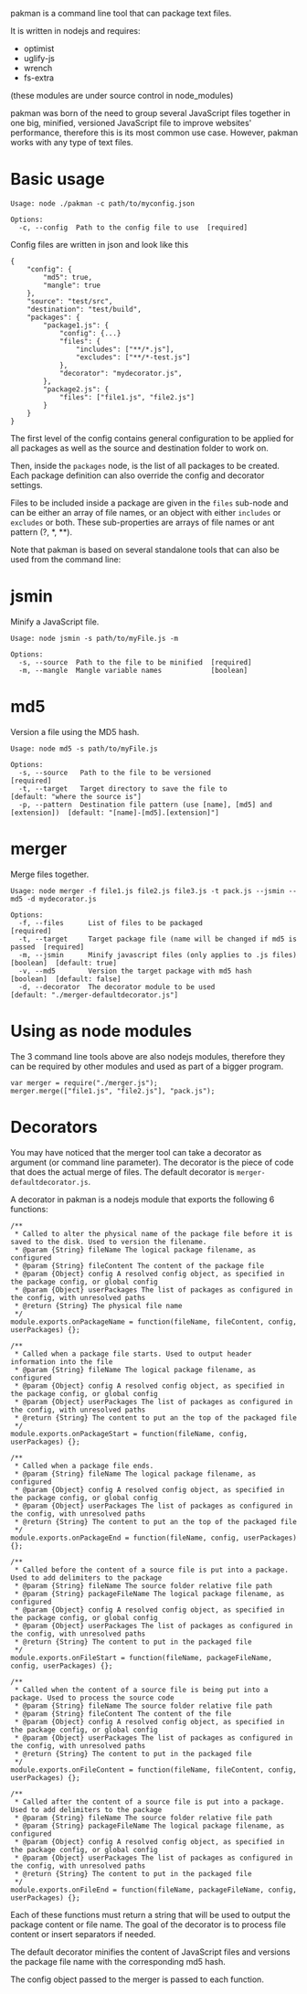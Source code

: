 pakman is a command line tool that can package text files.

It is written in nodejs and requires:

- optimist
- uglify-js
- wrench
- fs-extra

(these modules are under source control in node_modules)

pakman was born of the need to group several JavaScript files together in one big, minified, versioned JavaScript file to improve websites' performance, therefore this is its most common use case. However, pakman works with any type of text files.

Basic usage
===========

	Usage: node ./pakman -c path/to/myconfig.json

	Options:
	  -c, --config  Path to the config file to use  [required]

Config files are written in json and look like this

	{
	    "config": {
	        "md5": true,
	        "mangle": true
	    },
	    "source": "test/src",
	    "destination": "test/build",
	    "packages": {
	        "package1.js": {
	        	"config": {...}
	            "files": {
	                "includes": ["**/*.js"],
	                "excludes": ["**/*-test.js"]
	            },
	            "decorator": "mydecorator.js",
	        },
	        "package2.js": {
	        	"files": ["file1.js", "file2.js"]
	        }
	    }
	}

The first level of the config contains general configuration to be applied for all packages as well as the source and destination folder to work on.

Then, inside the `packages` node, is the list of all packages to be created. Each package definition can also override the config and decorator settings.

Files to be included inside a package are given in the `files` sub-node and can be either an array of file names, or an object with either `includes` or `excludes` or both. These sub-properties are arrays of file names or ant pattern (?, *, **).


Note that pakman is based on several standalone tools that can also be used from the command line:

jsmin
=====

Minify a JavaScript file.

	Usage: node jsmin -s path/to/myFile.js -m

	Options:
	  -s, --source  Path to the file to be minified  [required]
	  -m, --mangle  Mangle variable names            [boolean]

md5
===

Version a file using the MD5 hash.

	Usage: node md5 -s path/to/myFile.js

	Options:
	  -s, --source   Path to the file to be versioned                              [required]
	  -t, --target   Target directory to save the file to                          [default: "where the source is"]
	  -p, --pattern  Destination file pattern (use [name], [md5] and [extension])  [default: "[name]-[md5].[extension]"]

merger
======

Merge files together.

	Usage: node merger -f file1.js file2.js file3.js -t pack.js --jsmin --md5 -d mydecorator.js

	Options:
	  -f, --files      List of files to be packaged                                [required]
	  -t, --target     Target package file (name will be changed if md5 is passed  [required]
	  -m, --jsmin      Minify javascript files (only applies to .js files)         [boolean]  [default: true]
	  -v, --md5        Version the target package with md5 hash                    [boolean]  [default: false]
	  -d, --decorator  The decorator module to be used                             [default: "./merger-defaultdecorator.js"]

Using as node modules
=====================

The 3 command line tools above are also nodejs modules, therefore they can be required by other modules and used as part of a bigger program.

	var merger = require("./merger.js");
	merger.merge(["file1.js", "file2.js"], "pack.js");

Decorators
==========

You may have noticed that the merger tool can take a decorator as argument (or command line parameter). The decorator is the piece of code that does the actual merge of files. The default decorator is `merger-defaultdecorator.js`.

A decorator in pakman is a nodejs module that exports the following 6 functions:

	/**
	 * Called to alter the physical name of the package file before it is saved to the disk. Used to version the filename.
	 * @param {String} fileName The logical package filename, as configured
	 * @param {String} fileContent The content of the package file
	 * @param {Object} config A resolved config object, as specified in the package config, or global config
	 * @param {Object} userPackages The list of packages as configured in the config, with unresolved paths
	 * @return {String} The physical file name
	 */
	module.exports.onPackageName = function(fileName, fileContent, config, userPackages) {};

	/**
	 * Called when a package file starts. Used to output header information into the file
	 * @param {String} fileName The logical package filename, as configured
	 * @param {Object} config A resolved config object, as specified in the package config, or global config
	 * @param {Object} userPackages The list of packages as configured in the config, with unresolved paths
	 * @return {String} The content to put an the top of the packaged file
	 */
	module.exports.onPackageStart = function(fileName, config, userPackages) {};

	/**
	 * Called when a package file ends.
	 * @param {String} fileName The logical package filename, as configured
	 * @param {Object} config A resolved config object, as specified in the package config, or global config
	 * @param {Object} userPackages The list of packages as configured in the config, with unresolved paths
	 * @return {String} The content to put an the top of the packaged file
	 */
	module.exports.onPackageEnd = function(fileName, config, userPackages) {};

	/**
	 * Called before the content of a source file is put into a package. Used to add delimiters to the package
	 * @param {String} fileName The source folder relative file path
	 * @param {String} packageFileName The logical package filename, as configured
	 * @param {Object} config A resolved config object, as specified in the package config, or global config
	 * @param {Object} userPackages The list of packages as configured in the config, with unresolved paths
	 * @return {String} The content to put in the packaged file
	 */
	module.exports.onFileStart = function(fileName, packageFileName, config, userPackages) {};

	/**
	 * Called when the content of a source file is being put into a package. Used to process the source code
	 * @param {String} fileName The source folder relative file path
	 * @param {String} fileContent The content of the file
	 * @param {Object} config A resolved config object, as specified in the package config, or global config
	 * @param {Object} userPackages The list of packages as configured in the config, with unresolved paths
	 * @return {String} The content to put in the packaged file
	 */
	module.exports.onFileContent = function(fileName, fileContent, config, userPackages) {};

	/**
	 * Called after the content of a source file is put into a package. Used to add delimiters to the package
	 * @param {String} fileName The source folder relative file path
	 * @param {String} packageFileName The logical package filename, as configured
	 * @param {Object} config A resolved config object, as specified in the package config, or global config
	 * @param {Object} userPackages The list of packages as configured in the config, with unresolved paths
	 * @return {String} The content to put in the packaged file
	 */
	module.exports.onFileEnd = function(fileName, packageFileName, config, userPackages) {};

Each of these functions must return a string that will be used to output the package content or file name. The goal of the decorator is to process file content or insert separators if needed.

The default decorator minifies the content of JavaScript files and versions the package file name with the corresponding md5 hash.

The config object passed to the merger is passed to each function.